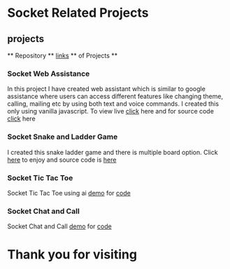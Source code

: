 # Socket Related Projects
## projects
** Repository ** [links](https://github.com/70deepak58/Web_Advance/tree/master/Projects/socket/) ** of Projects **
<br/>

### Socket Web Assistance<br/>
In this project I have created web assistant which is similar to google assistance where users can access different features like changing theme, calling, mailing etc by using both  text and voice commands. I created this only using vanilla javascript. To view live [click](https://70deepak58.github.io/Web_Advance/Projects/socket/remote_phone_control/index.html) here and for source code [click](https://github.com/70deepak58/Web_Advance/tree/master/Projects/socket/remote_phone_control/index.html) here
<br/>
### Socket Snake and Ladder Game<br/>
I created this snake ladder game and there is multiple board option. Click [here](https://70deepak58.github.io/Web_Advance/Projects/socket/snake_ladder_remote/index.html) to enjoy and source code is  [here](https://github.com/70deepak58/Web_Advance/tree/master/Projects/socket/snake_ladder_remote/index.html)
<br/>
### Socket Tic Tac Toe<br/>
Socket Tic Tac Toe using ai [demo](https://70deepak58.github.io/Web_Advance/Projects/socket/ticktactoe/index.html) for [code](https://github.com/70deepak58/Web_Advance/tree/master/Projects/socket/ticktactoe/index.html)
<br/>

### Socket Chat and Call<br/>
Socket Chat and Call [demo](https://70deepak58.github.io/Web_Advance/Projects/socket/chat_call/index.html) for [code](https://github.com/70deepak58/Web_Advance/tree/master/Projects/socket/chat_call/index.html)
<br/>


<h1>Thank you for visiting</h1>

